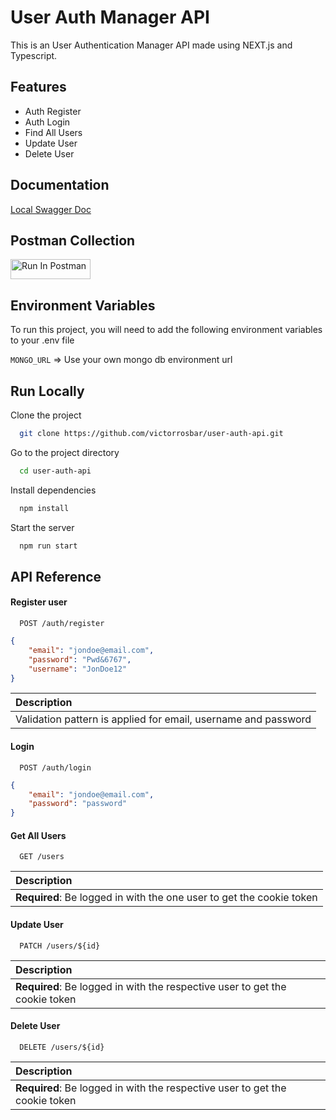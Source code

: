 
# User Auth Manager API

This is an User Authentication Manager API made using NEXT.js and Typescript.


## Features

- Auth Register
- Auth Login
- Find All Users
- Update User
- Delete User


## Documentation

[Local Swagger Doc](http://localhost:8080/api-docs)

## Postman Collection

[<img src="https://run.pstmn.io/button.svg" alt="Run In Postman" style="width: 128px; height: 32px;">](https://app.getpostman.com/run-collection/14260052-d72ea614-3ee4-4c08-ac84-90598c1474f4?action=collection%2Ffork&source=rip_markdown&collection-url=entityId%3D14260052-d72ea614-3ee4-4c08-ac84-90598c1474f4%26entityType%3Dcollection%26workspaceId%3Ddebcb504-6627-43eb-8b3e-95b284c7b792)
## Environment Variables

To run this project, you will need to add the following environment variables to your .env file

`MONGO_URL` => Use your own mongo db environment
 url


## Run Locally

Clone the project

```bash
  git clone https://github.com/victorrosbar/user-auth-api.git
```

Go to the project directory

```bash
  cd user-auth-api
```

Install dependencies

```bash
  npm install
```

Start the server

```bash
  npm run start
```


## API Reference

#### Register user

```http
  POST /auth/register
```

```json
{
    "email": "jondoe@email.com",
    "password": "Pwd&6767",
    "username": "JonDoe12"
}
```
| Description |
| :- |
| Validation pattern is applied for email, username and password|

#### Login

```http
  POST /auth/login
```

```json
{
    "email": "jondoe@email.com",
    "password": "password"
}
```

#### Get All Users

```http
  GET /users
```

| Description |
| :- |
| **Required**: Be logged in with the one user to get the cookie token |

#### Update User

```http
  PATCH /users/${id}
```

| Description |
| :- |
| **Required**: Be logged in with the respective user to get the cookie token |

#### Delete User

```http
  DELETE /users/${id}
```

| Description |
| :- |
| **Required**: Be logged in with the respective user to get the cookie token |

